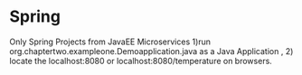 # Spring
 Only Spring Projects from JavaEE Microservices
 1)run org.chaptertwo.exampleone.Demoapplication.java as a Java Application , 
 2) locate the localhost:8080 or localhost:8080/temperature on browsers.
